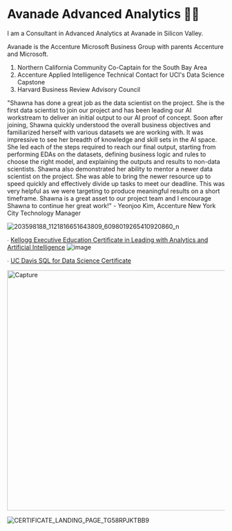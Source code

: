 # Avanade Advanced Analytics 🧡💜

I am a Consultant in Advanced Analytics at Avanade in Silicon Valley.

Avanade is the Accenture Microsoft Business Group with parents Accenture and Microsoft.

1. Northern California Community Co-Captain for the South Bay Area
2. Accenture Applied Intelligence Technical Contact for UCI's Data Science Capstone
3. Harvard Business Review Advisory Council

"Shawna has done a great job as the data scientist on the project. She is the first data scientist to join our project and has been leading our AI workstream to deliver an initial output to our AI proof of concept.
Soon after joining, Shawna quickly understood the overall business objectives and familiarized herself with various datasets we are working with. It was impressive to see her breadth of knowledge and skill sets in the AI space. She led each of the steps required to reach our final output, starting from performing EDAs on the datasets, defining business logic and rules to choose the right model, and explaining the outputs and results to non-data scientists.
Shawna also demonstrated her ability to mentor a newer data scientist on the project. She was able to bring the newer resource up to speed quickly and effectively divide up tasks to meet our deadline. This was very helpful as we were targeting to produce meaningful results on a short timeframe. 
Shawna is a great asset to our project team and I encourage Shawna to continue her great work!" - Yeonjoo Kim, Accenture New York City Technology Manager

![203598188_1121816651643809_6098019265410920860_n](https://user-images.githubusercontent.com/19508013/132880888-f6fcf3fd-0a60-4a29-a69f-5ba1dc354613.jpeg)

∙ [Kellogg Executive Education Certificate in Leading with Analytics and Artificial Intelligence](https://execedcertificate.kellogg.northwestern.edu/308a9e71-d504-4194-9c74-22667c48e450#gs.utv39r)
![image](https://user-images.githubusercontent.com/19508013/152852341-1def1c3b-7565-41f4-a6a8-028fe3e6aa46.png)

∙ [UC Davis SQL for Data Science Certificate](https://www.coursera.org/account/accomplishments/verify/TG58RPJKTBB9?utm_source=link&utm_medium=certificate&utm_content=cert_image&utm_campaign=sharing_cta&utm_product=course)

<img width="556" alt="Capture" src="https://user-images.githubusercontent.com/19508013/159632247-683da042-dd67-4615-b26d-81ed952f53e3.PNG">

![CERTIFICATE_LANDING_PAGE_TG58RPJKTBB9](https://user-images.githubusercontent.com/19508013/159632446-25f171dd-c960-4457-85dd-0b2009921853.jpeg)
